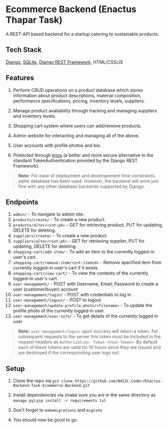 # Ecommerce Backend (Enactus Thapar Task)
A REST-API based backend for a startup catering to sustainable products. 

## Tech Stack
[Django](https://www.djangoproject.com/), [SQLite](https://www.sqlite.org/), [Django REST Framework](https://www.django-rest-framework.org/), HTML/CSS/JS

## Features

1. Perform CRUD operations on a product database which stores information about product descriptions, material composition, performance specifications, pricing, inventory levels, suppliers.

2. Manage product availability through tracking and managing suppliers and inventory levels.

3. Shopping cart system where users can add/remove products.

4. Admin website for interacting and managing all of the above.

5. User accounts with profile photos and bio.

6. Protected through [knox](https://jazzband.github.io/django-rest-knox/) (a better and more secure alternative to the standard TokenAuthentication provided by the Django REST Framework).

>**Note:** For ease of deployment and developement time constraints, sqlite database has been used. However, the backend will work just fine with any other database backends supported by Django.

## Endpoints
1. `admin/` - To navigate to admin site.
2. `products/create/` - To create a new product.
3. `products/alter/<int:pk>` - GET for retrieving product, PUT for updating, DELETE for deleting.
4. `suppliers/create/` - To create a new product.
5. `suppliers/alter/<int:pk>` - GET for retrieving supplier, PUT for updating, DELETE for deleting.
6. `shopping-cart/add-item/` - To add an item to the currently logged-in user's cart.
7. `shopping-cart/remove-item/<int:itemid>` - Remove specified item from currently logged-in user's cart if it exists.
8. `shopping-cart/view-cart/` - To view the contents of the currently logged-in user's cart
9. `user-management/` - POST with Username, Email, Password to create a user (customer/buyer) account
10. `user-management/login/` - POST with credentials to log in.
11. `user-management/logout/` - POST to logout
12. `user-management/update-profile-photo/<filename>` - To update the profile photo of the currently logged in user
13. `user-management/user-info/` - To get details of the currently logged in user

>**Note**: `user-management/login/` upon success will return a token. For subsequent requests to the server this token must be included in the request headers as `Authorization: Token <Yout-Token>`. By default each of these tokens are valid for 10 hours since they are issued and are destroyed if the corresponding user logs out.

## Setup
1. Clone the repo via `git clone https://github.com/B4S1C-Coder/Enactus-Backend-Task-Ecommerce-Backend.git`

2. Install dependencies via (make sure you are in the same directory as `manage.py`) `pip install -r requirements.txt`

3. Don't forget to `makemigrations` and `migrate`

4. You should now be good to go.